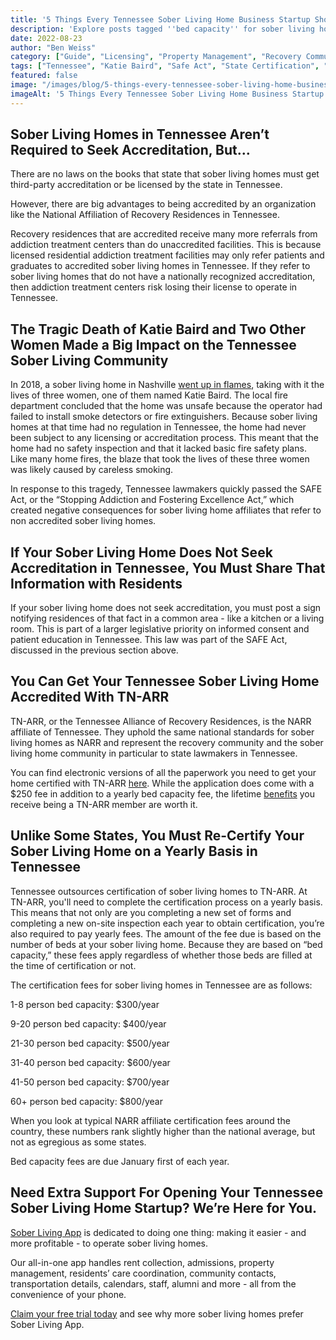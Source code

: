 ```yaml
---
title: '5 Things Every Tennessee Sober Living Home Business Startup Should Know<br/>'
description: 'Explore posts tagged ''bed capacity'' for sober living homes. Insights on house size, occupancy management, zoning & operational factors.'
date: 2022-08-23
author: "Ben Weiss"
category: ["Guide", "Licensing", "Property Management", "Recovery Community", "Regulations", "Sober Living Management"]
tags: ["Tennessee", "Katie Baird", "Safe Act", "State Certification", "State Fees", "Certification", "Bed Capacity"]
featured: false
image: "/images/blog/5-things-every-tennessee-sober-living-home-business-startup-should-know.jpg"
imageAlt: '5 Things Every Tennessee Sober Living Home Business Startup Should Know<br/>'
---
```


## Sober Living Homes in Tennessee Aren’t Required to Seek Accreditation, But…

There are no laws on the books that state that sober living homes must get third-party accreditation or be licensed by the state in Tennessee. 

However, there are big advantages to being accredited by an organization like the National Affiliation of Recovery Residences in Tennessee. 

Recovery residences that are accredited receive many more referrals from addiction treatment centers than do unaccredited facilities. This is because licensed residential addiction treatment facilities may only refer patients and graduates to accredited sober living homes in Tennessee. If they refer to sober living homes that do not have a nationally recognized accreditation, then addiction treatment centers risk losing their license to operate in Tennessee. 

## The Tragic Death of Katie Baird and Two Other Women Made a Big Impact on the Tennessee Sober Living Community

In 2018, a sober living home in Nashville [went up in flames](<https://www.newschannel5.com/news/new-legislation-to-impose-stricter-rules-for-tennessee-sober-living-homes>), taking with it the lives of three women, one of them named Katie Baird. The local fire department concluded that the home was unsafe because the operator had failed to install smoke detectors or fire extinguishers. Because sober living homes at that time had no regulation in Tennessee, the home had never been subject to any licensing or accreditation process. This meant that the home had no safety inspection and that it lacked basic fire safety plans. Like many home fires, the blaze that took the lives of these three women was likely caused by careless smoking.

In response to this tragedy, Tennessee lawmakers quickly passed the SAFE Act, or the “Stopping Addiction and Fostering Excellence Act,” which created negative consequences for sober living home affiliates that refer to non accredited sober living homes. 

## If Your Sober Living Home Does Not Seek Accreditation in Tennessee, You Must Share That Information with Residents

If your sober living home does not seek accreditation, you must post a sign notifying residences of that fact in a common area - like a kitchen or a living room. This is part of a larger legislative priority on informed consent and patient education in Tennessee. This law was part of the SAFE Act, discussed in the previous section above. 

## You Can Get Your Tennessee Sober Living Home Accredited With TN-ARR

TN-ARR, or the Tennessee Alliance of Recovery Residences, is the NARR affiliate of Tennessee. They uphold the same national standards for sober living homes as NARR and represent the recovery community and the sober living home community in particular to state lawmakers in Tennessee.

You can find electronic versions of all the paperwork you need to get your home certified with TN-ARR [here](<https://tnarr.org/application-documents/>). While the application does come with a $250 fee in addition to a yearly bed capacity fee, the lifetime [benefits](<https://tnarr.org/wp-content/uploads/2019/05/Affiliate_Benefits-EDITS.pdf>) you receive being a TN-ARR member are worth it. 

## Unlike Some States, You Must Re-Certify Your Sober Living Home on a Yearly Basis in Tennessee

Tennessee outsources certification of sober living homes to TN-ARR. At TN-ARR, you'll need to complete the certification process on a yearly basis. This means that not only are you completing a new set of forms and completing a new on-site inspection each year to obtain certification, you’re also required to pay yearly fees. The amount of the fee due is based on the number of beds at your sober living home. Because they are based on “bed capacity,” these fees apply regardless of whether those beds are filled at the time of certification or not. 

The certification fees for sober living homes in Tennessee are as follows: 

1-8 person bed capacity: $300/year 

9-20 person bed capacity: $400/year 

21-30 person bed capacity: $500/year

31-40 person bed capacity: $600/year 

41-50 person bed capacity: $700/year 

60+ person bed capacity: $800/year 

When you look at typical NARR affiliate certification fees around the country, these numbers rank slightly higher than the national average, but not as egregious as some states. 

Bed capacity fees are due January first of each year.

## Need Extra Support For Opening Your Tennessee Sober Living Home Startup? We’re Here for You.

[Sober Living App](<../../../../index.html>) is dedicated to doing one thing: making it easier - and more profitable - to operate sober living homes. 

Our all-in-one app handles rent collection, admissions, property management, residents’ care coordination, community contacts, transportation details, calendars, staff, alumni and more - all from the convenience of your phone. 

[Claim your free trial today](<https://behavehealth.com/get-started>) and see why more sober living homes prefer Sober Living App.
